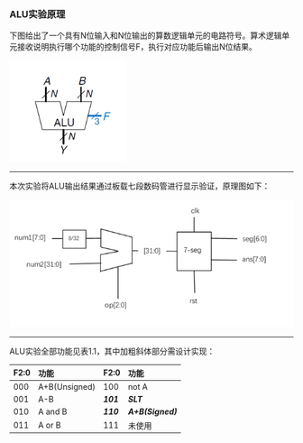 ### ALU实验原理

下图给出了一个具有N位输入和N位输出的算数逻辑单元的电路符号。算术逻辑单元接收说明执行哪个功能的控制信号F，执行对应功能后输出N位结果。

![](/assets/p1.1.png)

---

本次实验将ALU输出结果通过板载七段数码管进行显示验证，原理图如下：

![](/assets/p1.2.png)

---

ALU实验全部功能见表1.1，其中加粗斜体部分需设计实现：

| F2:0 | 功能 | F2:0 | 功能 |
| :--- | :--- | :--- | :--- |
| 000 | A+B\(Unsigned\) | 100 | not A |
| 001 | A-B | _**101**_ | _**SLT**_ |
| 010 | A and B | _**110**_ | _**A+B\(Signed\)**_ |
| 011 | A or B | 111 | 未使用 |



